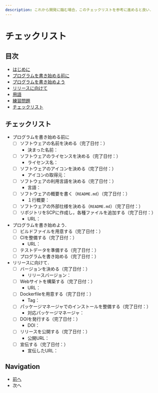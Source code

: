 ```yaml
---
description: これから開発に臨む場合，このチェックリストを参考に進めると良い．
---
```


# チェックリスト

## 目次

* [はじめに](./)
* [プログラムを書き始める前に](first.md)
* [プログラムを書き始めよう](development.md)
* [リリースに向けて](checklist.md#readme)
* [用語](terms.md)
* [練習問題](exercise.md)
* [チェックリスト](checklist.md)

## チェックリスト

* プログラムを書き始める前に
  * [ ] ソフトウェアの名前を決める（完了日付：）
    * 決まった名前：
  * [ ] ソフトウェアのライセンスを決める（完了日付：）
    * ライセンス名：
  * [ ] ソフトウェアのアイコンを決める（完了日付：）
    * アイコンの取得元：
  * [ ] ソフトウェアの利用言語を決める（完了日付：）
    * 言語：
  * [ ] ソフトウェアの概要を書く（`README.md`）（完了日付：）
    * １行概要：
  * [ ] ソフトウェアの外部仕様を決める（`README.md`）（完了日付：）
  * [ ] リポジトリをSCPに作成し，各種ファイルを追加する（完了日付：）
    * URL：
* プログラムを書き始めよう．
  * [ ] ビルドファイルを用意する（完了日付：）
  * [ ] CIを整備する（完了日付：）
    * URL：
  * [ ] テストデータを準備する（完了日付：）
  * [ ] プログラムを書き始める（完了日付：）
* リリースに向けて．
  * [ ] バージョンを決める（完了日付：）
    * リリースバージョン：
  * [ ] Webサイトを構築する（完了日付：）
    * URL：
  * [ ] Dockerfileを用意する（完了日付：）
    * Tag：
  * [ ] パッケージマネージャでのインストールを整備する（完了日付：）
    * 対応パッケージマネージャ：
  * [ ] DOIを発行する（完了日付：）
    * DOI：
  * [ ] リリースを公開する（完了日付：）
    * 公開URL：
  * [ ] 宣伝する（完了日付：）
    * 宣伝したURL：

## Navigation

* [前へ](exercise.md)
* 次へ
